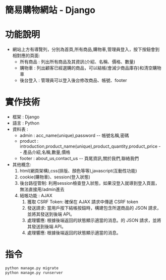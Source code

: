 簡易購物網站 - Django
===
# 功能說明
- 網站上方有導覽列，分別為首頁,所有商品,購物車,管理員登入，按下按鈕會到相對應的頁面:
    - 所有商品 : 列出所有商品及其資訊(介紹、名稱、價格、數量)
    - 購物車 : 列出顧客已經選購的商品，可以結帳(會減少商品庫存)和清空購物車
    - 後台登入 : 管理員可以登入後台修改商品、帳號、footer

# 實作技術
- 框架 : Django
- 語言 : Python
- 資料表 : 
  - admin   : acc_name(unique),password -- 帳號名稱,密碼
  - product : introduction,product_name(unique),product_quantity,product_price -- 產品介紹,名稱,數量,價格
  - footer  : about_us,contact_us -- 頁尾資訊,關於我們,聯絡我們
- 其他概念:
    1. html(網頁架構),css(排版、顏色等等),javascript(互動性功能)
    2. cookie(購物車)、session(登入狀態)
    3. 後台路徑管制: 利用session檢查登入狀態，如果沒登入就導到登入頁面，無法直接用/admin進去
    4. 結帳功能 : AJAX
        1. 獲取 CSRF Token: 確保在 AJAX 請求中傳遞 CSRF token
        2. 發送請求: 當用戶按下結帳按鈕時，構建包含所選商品的 JSON 請求，並將其發送到後端 API。
        3. 處理響應: 根據後端返回的狀態顯示適當的消息。的 JSON 請求，並將其發送到後端 API。
        3. 處理響應: 根據後端返回的狀態顯示適當的消息。
# 指令
```bash
python manage.py migrate
python manage.py runserver       
```
   